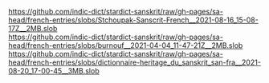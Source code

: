 https://github.com/indic-dict/stardict-sanskrit/raw/gh-pages/sa-head/french-entries/slobs/Stchoupak-Sanscrit-French__2021-08-16_15-08-17Z__2MB.slob  
https://github.com/indic-dict/stardict-sanskrit/raw/gh-pages/sa-head/french-entries/slobs/burnouf__2021-04-04_11-47-21Z__2MB.slob  
https://github.com/indic-dict/stardict-sanskrit/raw/gh-pages/sa-head/french-entries/slobs/dictionnaire-heritage_du_sanskrit_san-fra__2021-08-20_17-00-45__3MB.slob  
